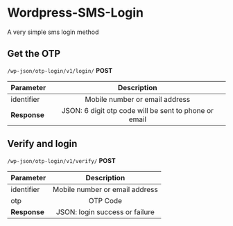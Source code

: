 # Wordpress-SMS-Login
A very simple sms login method

## Get the OTP
`/wp-json/otp-login/v1/login/` **POST**

| Parameter     | Description   |
| ------------- |:-------------:|
| identifier    | Mobile number or email address |
| **Response**  | JSON: 6 digit otp code will be sent to phone or email |


## Verify and login
`/wp-json/otp-login/v1/verify/` **POST**

| Parameter     | Description   |
| ------------- |:-------------:|
| identifier    | Mobile number or email address |
| otp           | OTP Code |
| **Response**  | JSON: login success or failure |
